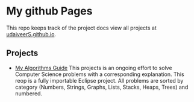 # My github Pages

This repo keeps track of the project docs view all projects at [udaiveerS.github.io](http://udaiveerS.github.io). 

## Projects
* [My Algorithms Guide](#)
This projects is an ongoing effort to solve Computer Science problems with a corresponding explanation.
This reop is a fully importable Eclipse project. All problems are sorted by category (Numbers, Strings, Graphs, Lists, Stacks, Heaps, Trees) and numbered. 